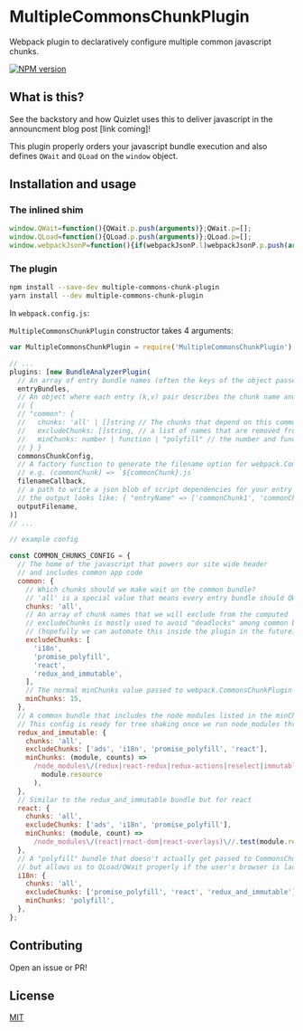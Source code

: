 # MultipleCommonsChunkPlugin

Webpack plugin to declaratively configure multiple common javascript chunks.

[![NPM version][npm-image]][npm-url] 

## What is this?

See the backstory and how Quizlet uses this to deliver javascript in the announcment blog post [link coming]!

This plugin properly orders your javascript bundle execution and also defines `QWait` and `QLoad` on the `window` object.

## Installation and usage

### The inlined shim
```js
window.QWait=function(){QWait.p.push(arguments)};QWait.p=[];
window.QLoad=function(){QLoad.p.push(arguments)};QLoad.p=[];
window.webpackJsonP=function(){if(webpackJsonP.l)webpackJsonP.p.push(arguments)};webpackJsonP.l=1;webpackJsonP.p=[];
```

### The plugin
```sh
npm install --save-dev multiple-commons-chunk-plugin
yarn install --dev multiple-commons-chunk-plugin
```

In `webpack.config.js`:

`MultipleCommonsChunkPlugin` constructor takes 4 arguments:


```js
var MultipleCommonsChunkPlugin = require('MultipleCommonsChunkPlugin');

// ...
plugins: [new BundleAnalyzerPlugin(
  // An array of entry bundle names (often the keys of the object passed as the `entry` option in webpack config)
  entryBundles,
  // An object where each entry (k,v) pair describes the chunk name and chunk config.
  // {
  // "common": {
  //   chunks: 'all' | []string // The chunks that depend on this common chunk. "all" is a special value that is equivalent to passing in `entryBundles`,  
  //   excludeChunks: []string, // a list of names that are removed from the `chunks` above
  //   minChunks: number | function | "polyfill" // the number and function options are described in webpack.CommonsChunkPluginOptions, "polyfill" is a special value that only applies wait/load behavior to this chunk
  // } }
  commonsChunkConfig,
  // A factory function to generate the filename option for webpack.CommonsChunkPluginOptions
  // e.g. (commonChunk) => `${commonChunk}.js`
  filenameCallback,
  // a path to write a json blob of script dependencies for your entry bundles
  // the output looks like: { "entryName" => ['commonChunk1', 'commonChunk2', ... ], ... }
  outputFilename,
)]
// ...
```


```js
// example config

const COMMON_CHUNKS_CONFIG = {
  // The home of the javascript that powers our site wide header
  // and includes common app code
  common: {
    // Which chunks should we make wait on the common bundle?
    // 'all' is a special value that means every entry bundle should QWait
    chunks: 'all',
    // An array of chunk names that we will exclude from the computed 'chunks' option
    // excludeChunks is mostly used to avoid "deadlocks" among common bundles
    // (hopefully we can automate this inside the plugin in the future)
    excludeChunks: [
      'i18n',
      'promise_polyfill',
      'react',
      'redux_and_immutable',
    ],
    // The normal minChunks value passed to webpack.CommonsChunkPlugin
    minChunks: 15,
  },
  // A common bundle that includes the node modules listed in the minChunks callback
  // This config is ready for tree shaking once we run node_modules through babel & webpack
  redux_and_immutable: {
    chunks: 'all',
    excludeChunks: ['ads', 'i18n', 'promise_polyfill', 'react'],
    minChunks: (module, counts) =>
      /node_modules\/(redux|react-redux|redux-actions|reselect|immutable|redux-thunk|redux-immutable)\//.test(
        module.resource
      ),
  },
  // Similar to the redux_and_immutable bundle but for react
  react: {
    chunks: 'all',
    excludeChunks: ['ads', 'i18n', 'promise_polyfill'],
    minChunks: (module, count) =>
      /node_modules\/(react|react-dom|react-overlays)\//.test(module.resource),
  },
  // A "polyfill" bundle that doesn't actually get passed to CommonsChunkPlugin
  // but allows us to QLoad/QWait properly if the user's browser is lacking
  i18n: {
    chunks: 'all',
    excludeChunks: ['promise_polyfill', 'react', 'redux_and_immutable'],
    minChunks: 'polyfill',
  },
};  

```


## Contributing

Open an issue or PR!

## License

[MIT](LICENSE)

[npm-url]: https://www.npmjs.com/package/webpack-bundle-analyzer
[npm-image]: https://img.shields.io/npm/v/multiple-commons-chunk-plugin.svg

